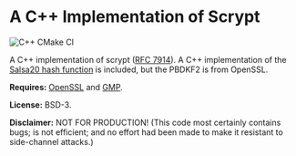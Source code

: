 # A C++ Implementation of Scrypt

![C++ CMake CI](https://github.com/sgmenda/cpp-scrypt/workflows/C++%20CMake%20CI/badge.svg)

A C++ implementation of scrypt ([RFC 7914](https://datatracker.ietf.org/doc/rfc7914/)). A C++ implementation of the [Salsa20 hash function](https://cr.yp.to/snuffle/spec.pdf) is included, but the PBDKF2 is from OpenSSL.

**Requires:** [OpenSSL](https://www.openssl.org/) and [GMP](https://gmplib.org/).

**License:** BSD-3.

**Disclaimer:** NOT FOR PRODUCTION! (This code most certainly contains bugs; is not efficient; and no effort had been made to make it resistant to side-channel attacks.)

